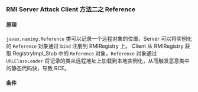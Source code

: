 ### RMI Server Attack Client 方法二之 Reference

#### 原理 

`javax.naming.Reference` 类可以记录一个远程对象的位置，Server 可以将实例化的 `Reference` 对象通过 `bind` 注册到 RMIRegistry 上。 Client 从 RMIRegistry 获取  RegistryImpl_Stub 中的 `Reference` 对象，`Reference` 对象通过 `URLClassLoader` 将记录的类从远程地址上加载到本地实例化，从而触发恶意类中的静态代码快，导致 RCE。

#### 条件

